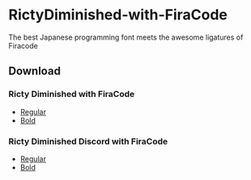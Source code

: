 # RictyDiminished-with-FiraCode

The best Japanese programming font meets the awesome ligatures of Firacode

## Download

### Ricty Diminished with FiraCode

* [Regular](https://github.com/hakatashi/RictyDiminished-with-FiraCode/releases/download/0.0.1/RictyDiminished-with-FiraCode-Regular.ttf)
* [Bold](https://github.com/hakatashi/RictyDiminished-with-FiraCode/releases/download/0.0.1/RictyDiminished-with-FiraCode-Bold.ttf)

### Ricty Diminished Discord with FiraCode

* [Regular](https://github.com/hakatashi/RictyDiminished-with-FiraCode/releases/download/0.0.1/RictyDiminishedDiscord-with-FiraCode-Regular.ttf)
* [Bold](https://github.com/hakatashi/RictyDiminished-with-FiraCode/releases/download/0.0.1/RictyDiminishedDiscord-with-FiraCode-Bold.ttf)

